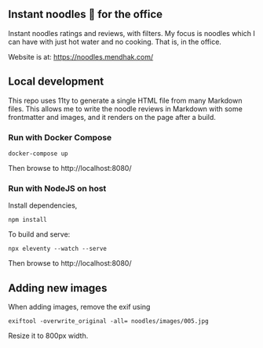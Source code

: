 
## Instant noodles 🍜 for the office

Instant noodles ratings and reviews, with filters. My focus is noodles which I can have with just hot water and no cooking. That is, in the office.

Website is at: https://noodles.mendhak.com/


## Local development

This repo uses 11ty to generate a single HTML file from many Markdown files.  This allows me to write the noodle reviews in Markdown with some frontmatter and images, and it renders on the page after a build. 

### Run with Docker Compose

    docker-compose up

Then browse to http://localhost:8080/

### Run with NodeJS on host

Install dependencies, 

    npm install

To build and serve: 

    npx eleventy --watch --serve

Then browse to http://localhost:8080/


## Adding new images

When adding images, remove the exif using

    exiftool -overwrite_original -all= noodles/images/005.jpg

Resize it to 800px width.      

